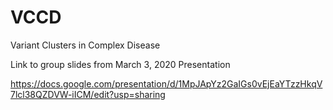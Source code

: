 # VCCD
Variant Clusters in Complex Disease


Link to group slides from March 3, 2020 Presentation

https://docs.google.com/presentation/d/1MpJApYz2GaIGs0vEjEaYTzzHkqV7lcl38QZDVW-iICM/edit?usp=sharing
